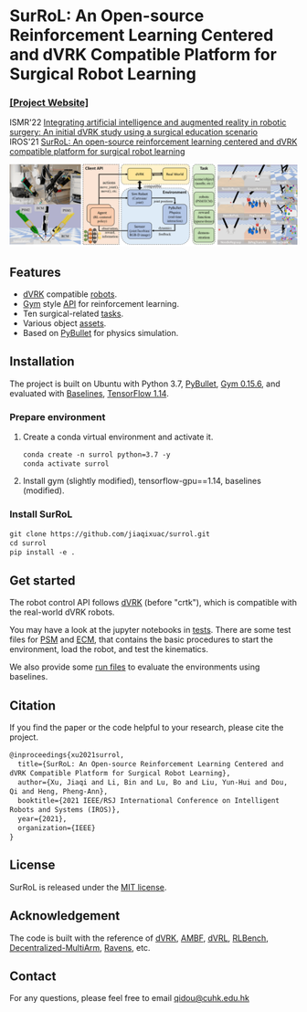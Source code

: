 # SurRoL: An Open-source Reinforcement Learning Centered and dVRK Compatible Platform for Surgical Robot Learning

### [[Project Website]](https://med-air.github.io/SurRoL/)

ISMR'22 [Integrating artificial intelligence and augmented reality in robotic surgery: An initial dVRK study using a surgical education scenario](https://arxiv.org/abs/2201.00383) <br>
IROS'21 [SurRoL: An open-source reinforcement learning centered and dVRK compatible platform for surgical robot learning](https://arxiv.org/abs/2108.13035)


<p align="center">
   <img src="resources/img/surrol-overview.png" alt="SurRoL"/>
</p>

## Features

- [dVRK](https://github.com/jhu-dvrk/sawIntuitiveResearchKit/wiki) compatible [robots](./surrol/robots).
- [Gym](https://github.com/openai/gym) style [API](./surrol/gym) for reinforcement learning.
- Ten surgical-related [tasks](./surrol/tasks).
- Various object [assets](./surrol/assets).
- Based on [PyBullet]((https://github.com/bulletphysics/bullet3)) for physics simulation.

## Installation

The project is built on Ubuntu with Python 3.7,
[PyBullet](https://github.com/bulletphysics/bullet3),
[Gym 0.15.6](https://github.com/openai/gym/releases/tag/0.15.6),
and evaluated with [Baselines](https://github.com/openai/baselines),
[TensorFlow 1.14](https://www.tensorflow.org/install/pip).

### Prepare environment

1. Create a conda virtual environment and activate it.

    ```shell
    conda create -n surrol python=3.7 -y
    conda activate surrol
    ```

2. Install gym (slightly modified), tensorflow-gpu==1.14, baselines (modified).

### Install SurRoL

```shell
git clone https://github.com/jiaqixuac/surrol.git
cd surrol
pip install -e .
```

## Get started

The robot control API follows [dVRK](https://github.com/jhu-dvrk/dvrk-ros/tree/master/dvrk_python/src/dvrk)
(before "crtk"), which is compatible with the real-world dVRK robots.

You may have a look at the jupyter notebooks in [tests](./tests).
There are some test files for [PSM](./tests/test_psm.ipynb) and [ECM](./tests/test_ecm.ipynb),
that contains the basic procedures to start the environment, load the robot, and test the kinematics.

We also provide some [run files](./run) to evaluate the environments using baselines.

## Citation

If you find the paper or the code helpful to your research, please cite the project.

```
@inproceedings{xu2021surrol,
  title={SurRoL: An Open-source Reinforcement Learning Centered and dVRK Compatible Platform for Surgical Robot Learning},
  author={Xu, Jiaqi and Li, Bin and Lu, Bo and Liu, Yun-Hui and Dou, Qi and Heng, Pheng-Ann},
  booktitle={2021 IEEE/RSJ International Conference on Intelligent Robots and Systems (IROS)},
  year={2021},
  organization={IEEE}
}
```
## License

SurRoL is released under the [MIT license](LICENSE).

## Acknowledgement

The code is built with the reference of [dVRK](https://github.com/jhu-dvrk/sawIntuitiveResearchKit/wiki),
[AMBF](https://github.com/WPI-AIM/ambf),
[dVRL](https://github.com/ucsdarclab/dVRL),
[RLBench](https://github.com/stepjam/RLBench),
[Decentralized-MultiArm](https://github.com/columbia-ai-robotics/decentralized-multiarm),
[Ravens](https://github.com/google-research/ravens), etc.


## Contact
For any questions, please feel free to email <a href="mailto:qidou@cuhk.edu.hk">qidou@cuhk.edu.hk</a>
